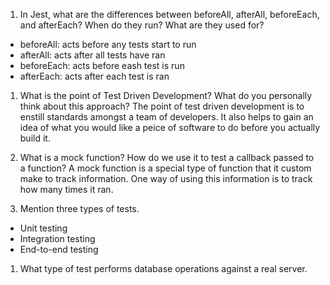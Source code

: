 <!-- Answers to the Short Answer Essay Questions go here -->


1. In Jest, what are the differences between beforeAll, afterAll, beforeEach, and afterEach? When do they run? What are they used for?
- beforeAll: acts before any tests start to run
- afterAll: acts after all tests have ran
- beforeEach: acts before eash test is run
- afterEach: acts after each test is ran

1. What is the point of Test Driven Development? What do you personally think about this approach?
The point of test driven development is to enstill standards amongst a team of developers. It also helps to gain an idea of what you would like a peice of software to do before you actually build it.

1. What is a mock function? How do we use it to test a callback passed to a function?
A mock function is a special type of function that it custom make to track information. One way of using this information is to track how many times it ran.

1. Mention three types of tests.
- Unit testing
- Integration testing
- End-to-end testing

1. What type of test performs database operations against a real server.

